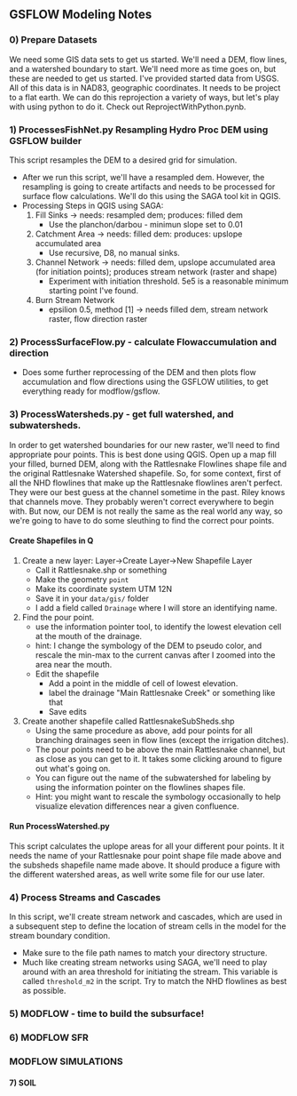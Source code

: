 ## GSFLOW Modeling Notes

### 0) Prepare Datasets
We need some GIS data sets to get us started.  We'll need a DEM, flow lines, and a watershed boundary to start.  We'll need more as time goes on, but these are needed to get us started.  I've provided started data from USGS.  All of this data is in NAD83, geographic coordinates.  It needs to be project to a flat earth.  We can do this reprojection a variety of ways, but let's play with using python to do it.  Check out ReprojectWithPython.pynb. 

### 1) ProcessesFishNet.py Resampling Hydro Proc DEM using GSFLOW builder
This script resamples the DEM to a desired grid for simulation. 
* After we run this script, we'll have a resampled dem.  However, the resampling is going to create artifacts and needs to be processed for surface flow calculations.  We'll do this using the SAGA tool kit in QGIS.
*  Processing Steps in QGIS using SAGA:
    1. Fill Sinks -> needs: resampled dem; produces: filled dem
       * Use the planchon/darbou - minimun slope set to 0.01
    2. Catchment Area -> needs: filled dem: produces: upslope accumulated area
       * Use recursive, D8, no manual sinks.
    3. Channel Network -> needs: filled dem, upslope accumulated area (for initiation points); produces stream network (raster and shape)
       * Experiment with initiation threshold.  5e5 is a reasonable minimum starting point I've found. 
    4. Burn Stream Network
       * epsilion 0.5, method [1] -> needs filled dem, stream network raster, flow direction raster


### 2) ProcessSurfaceFlow.py - calculate Flowaccumulation and direction
* Does some further reprocessing of the DEM and then plots flow accumulation and flow directions using the GSFLOW utilities, to get everything ready for modflow/gsflow.

### 3) ProcessWatersheds.py - get full watershed, and subwatersheds.
In order to get watershed boundaries for our new raster, we'll need to find appropriate pour points.  This is best done using QGIS.  Open up a map fill your filled, burned DEM, along with the Rattlesnake Flowlines shape file and the original Rattlesnake Watershed shapefile.  So, for some context, first of all the NHD flowlines that make up the Rattlesnake flowlines aren't perfect.  They were our best guess at the channel sometime in the past.  Riley knows that channels move.  They probably weren't correct everywhere to begin with.  But now, our DEM is not really the same as the real world any way, so we're going to have to do some sleuthing to find the correct pour points.  

#### Create Shapefiles in Q
1. Create a new layer: Layer->Create Layer->New Shapefile Layer
    * Call it Rattlesnake.shp or something
    * Make the geometry `point`
    * Make its coordinate system UTM 12N
    * Save it in your `data/gis/` folder
    * I add a field called `Drainage` where I will store an identifying name.
2. Find the pour point.
    * use the information pointer tool, to identify the lowest elevation cell at the mouth of the drainage.  
    * hint: I change the symbology of the DEM to pseudo color, and rescale the min-max to the current canvas after I zoomed into the area near the mouth.
    * Edit the shapefile
      * Add a point in the middle of cell of lowest elevation.
      * label the drainage "Main Rattlesnake Creek" or something like that
      * Save edits
3. Create another shapefile called RattlesnakeSubSheds.shp
    * Using the same procedure as above, add pour points for all branching drainages seen in flow lines (except the irrigation ditches).
    * The pour points need to be above the main Rattlesnake channel, but as close as you can get to it.  It takes some clicking around to figure out what's going on.
    * You can figure out the name of the subwatershed for labeling by using the information pointer on the flowlines shapes file.
    * Hint:  you might want to rescale the symbology occasionally to help visualize elevation differences near a given confluence.

#### Run ProcessWatershed.py
This script calculates the uplope areas for all your different pour points.  It it needs the name of your Rattlesnake pour point shape file made above and the subsheds shapefile name made above.  It should produce a figure with the different watershed areas, as well write some file for our use later.

### 4) Process Streams and Cascades
In this script, we'll create stream network and cascades, which are used in a subsequent step to define the location of stream cells in the model for the stream boundary condition.
* Make sure to the file path names to match your directory structure.
* Much like creating stream networks using SAGA, we'll need to play around with an area threshold for initiating the stream.  This variable is called `threshold_m2` in the script.  Try to match the NHD flowlines as best as possible.

### 5) MODFLOW - time to build the subsurface!

### 6) MODFLOW SFR

### MODFLOW SIMULATIONS

#### 7) SOIL
